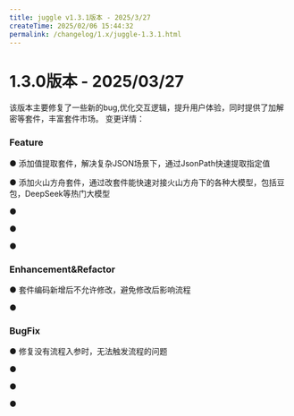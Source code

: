 ```yaml
---
title: juggle v1.3.1版本 - 2025/3/27
createTime: 2025/02/06 15:44:32
permalink: /changelog/1.x/juggle-1.3.1.html
---
```

# 1.3.0版本 - 2025/03/27
该版本主要修复了一些新的bug,优化交互逻辑，提升用户体验，同时提供了加解密等套件，丰富套件市场。
变更详情：

### Feature

● 添加值提取套件，解决复杂JSON场景下，通过JsonPath快速提取指定值

● 添加火山方舟套件，通过改套件能快速对接火山方舟下的各种大模型，包括豆包，DeepSeek等热门大模型

● 

● 

● 


### Enhancement&Refactor

● 套件编码新增后不允许修改，避免修改后影响流程

● 


### BugFix

● 修复没有流程入参时，无法触发流程的问题

● 

● 

● 

